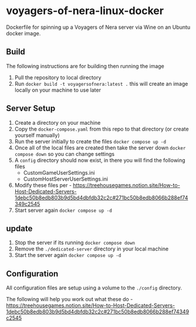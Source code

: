 # voyagers-of-nera-linux-docker
Dockerfile for spinning up a Voyagers of Nera server via Wine on an Ubuntu docker image.

## Build
The following instructions are for building then running the image

1. Pull the repository to local directory
2. Run ```docker build -t voyagersofnera:latest .``` this will create an image locally on your machine to use later

## Server Setup
1. Create a directory on your machine
2. Copy the `docker-compose.yaml` from this repo to that directory (or create yourself manually)
3. Run the server initially to create the files `docker compose up -d`
4. Once all of the local files are created then take the server down `docker compose down` so you can change settings
5. A `config` directory should now exist, in there you will find the following files
   * CustomGameUserSettings.ini
   * CustomHostServerUserSettings.ini
6. Modify these files per - https://treehousegames.notion.site/How-to-Host-Dedicated-Servers-1debc50b8edb803b9d5bd4dbfdb32c2c#271bc50b8edb8066b288ef74349c2545
7. Start server again `docker compose up -d` 

## update
1. Stop the server if its running `docker compose down`
2. Remove the `./dedicated-server` directory in your local machine
3. Start the server again `docker compose up -d`

## Configuration
All configuration files are setup using a volume to the `./config` directory.

The following will help you work out what these do - https://treehousegames.notion.site/How-to-Host-Dedicated-Servers-1debc50b8edb803b9d5bd4dbfdb32c2c#271bc50b8edb8066b288ef74349c2545
